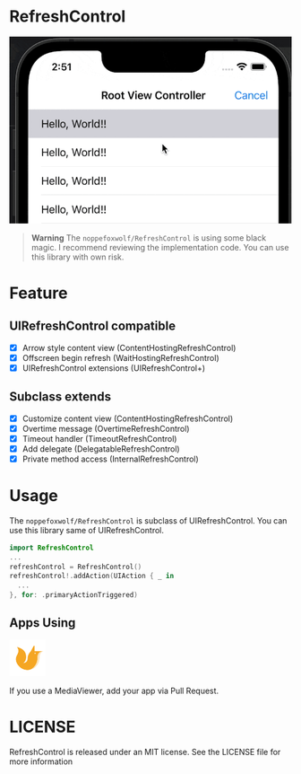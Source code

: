 # RefreshControl

![](https://github.com/noppefoxwolf/RefreshControl/blob/main/.github/example.gif)

> **Warning**
> The `noppefoxwolf/RefreshControl` is using some black magic.
> I recommend reviewing the implementation code.
> You can use this library with own risk.

# Feature

## UIRefreshControl compatible
- [x] Arrow style content view (ContentHostingRefreshControl)
- [x] Offscreen begin refresh (WaitHostingRefreshControl)
- [x] UIRefreshControl extensions (UIRefreshControl+)

## Subclass extends
- [x] Customize content view (ContentHostingRefreshControl)
- [x] Overtime message (OvertimeRefreshControl)
- [x] Timeout handler (TimeoutRefreshControl)
- [x] Add delegate (DelegatableRefreshControl)
- [x] Private method access (InternalRefreshControl)

# Usage

The `noppefoxwolf/RefreshControl` is subclass of UIRefreshControl.
You can use this library same of UIRefreshControl.

```swift
import RefreshControl
...
refreshControl = RefreshControl()
refreshControl!.addAction(UIAction { _ in
  ...
}, for: .primaryActionTriggered)
```

## Apps Using

<p float="left">
    <a href="https://apps.apple.com/app/id1668645019"><img src="https://github.com/noppefoxwolf/MediaViewer/blob/main/.github/dawn.png" height="65"></a>
</p>

If you use a MediaViewer, add your app via Pull Request.

# LICENSE

RefreshControl is released under an MIT license. See the LICENSE file for more information
